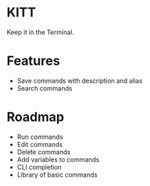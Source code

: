 # KITT

Keep it in the Terminal.

# Features

- Save commands with description and alias
- Search commands

# Roadmap

- Run commands
- Edit commands
- Delete commands
- Add variables to commands
- CLI completion
- Library of basic commands

